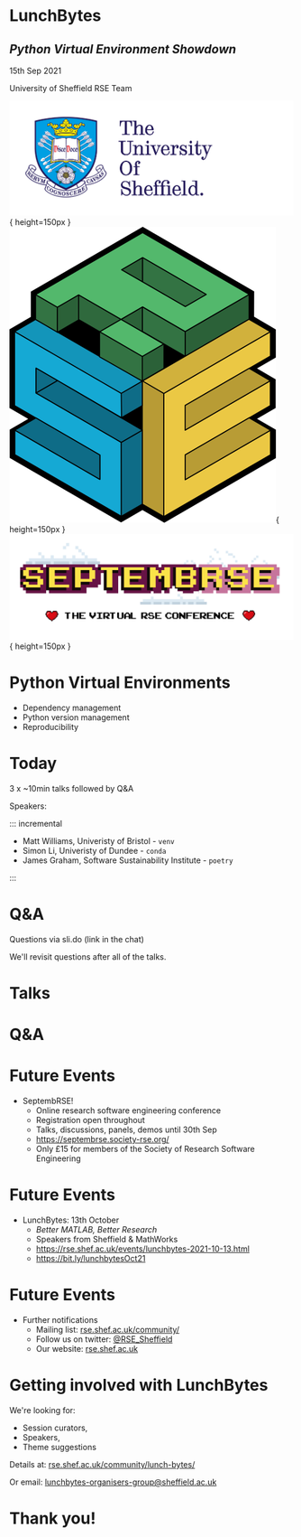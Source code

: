 # LunchBytes
## _Python Virtual Environment Showdown_
<style>
    .reveal h1 { font-size:2em; }
    .reveal h2 { font-size:1em; }
</style>

15th Sep 2021

University of Sheffield RSE Team

![](images/TUOS_PRIMARY_LOGO_FULL_COLOUR.png){ height=150px }
![](images/RSE_logo_blackborder.png){ height=150px }
![](images/septembRSE_official_banner_no_background_moved.png){ height=150px }


# Python Virtual Environments

* Dependency management
* Python version management
* Reproducibility


# Today

3 x ~10min talks followed by Q&A

Speakers:

::: incremental

* Matt Williams, Univeristy of Bristol - `venv`
* Simon Li, Univeristy of Dundee - `conda`
* James Graham, Software Sustainability Institute - `poetry`

:::


# Q&A

Questions via sli.do (link in the chat)

We'll revisit questions after all of the talks.

# Talks


# Q&A


# Future Events

* SeptembRSE!
    * Online research software engineering conference
    * Registration open throughout
    * Talks, discussions, panels, demos until 30th Sep
    * <https://septembrse.society-rse.org/>
    * Only £15 for members of the Society of Research Software Engineering


# Future Events

* LunchBytes: 13th October
    * _Better MATLAB, Better Research_
    * Speakers from Sheffield & MathWorks
    * <https://rse.shef.ac.uk/events/lunchbytes-2021-10-13.html>
    * <https://bit.ly/lunchbytesOct21>


# Future Events

* Further notifications
    * Mailing list: [rse.shef.ac.uk/community/](https://rse.shef.ac.uk/community/)
    * Follow us on twitter: [@RSE_Sheffield](https://twitter.com/RSE_Sheffield)
    * Our website: [rse.shef.ac.uk](https://rse.shef.ac.uk/)


# Getting involved with LunchBytes

We're looking for:

* Session curators,
* Speakers,
* Theme suggestions

Details at: [rse.shef.ac.uk/community/lunch-bytes/](https://rse.shef.ac.uk/community/lunch-bytes/)

Or email: <lunchbytes-organisers-group@sheffield.ac.uk>

# Thank you!

<!-- # Reasoning

![Inductive inference](images/inference.svg)

from *"The Art of Statistics: Learning from Data, David Spiegelhalter, 2020 paperback"*

# Sources

* Data and analysis software <https://github.com/RSE-Sheffield/sssurvey>.
* Report in `.pdf` format <https://github.com/RSE-Sheffield/sssurvey/releases/download/latest/report.pdf>.

# The Survey

::: incremental

* Based on surveys carried out [nationally](https://zenodo.org/record/1183562#.YMnQFahKiUk) in 2014 and at the [University of Southampton](https://zenodo.org/record/3569558#.YRZfS4hKiUl) in 2019, led by Simon Hettrick.
* Asked about "demographics", use and development of software, training and funding.

:::

# Analysis

*Generally, "non responses" to optional (O) questions were ignored. Mandatory questions are marked (M).*

::: incremental

* Data anonymised manually.
* Cleaned and annotated using Python scripts (with some manual decisions).
* Plotted charts using Jupyter notebook.
* Presentation and report written in markdown.
* Outputs built using pandoc / GitHub actions.

:::

# Sample characteristics

::: incremental

* This survey went to all PhD students and research staff with a prize incentive.
* 382 respondents.
* A 2019 Southampton survey went to *"all staff employed on an ERE contract (Education, Research and Enterprise) and all PhD students"* with a prize incentive. As surveys were sent out on a faculty by faculty basis, it was possible to report a response rate of between 8% and 11% for all faculties.
* 2014 national survey - it is not clear what sampling strategy was used.

:::

# Faculty

![In which faculty are you based? (M)](charts/01_faculty.png)

# Funders

![Which organisations usually fund your research? (O)](charts/02_funders.png)

# Job

![What is your job title? (O)](charts/03_job.png)

# Importance of research software

:::::::::::::: {.columns}
::: {.column width="50%"}
![Do you use research software? (M)](charts/04_use.png)
:::
::: {.column width="50%"}
![How important is research software to your work? (M)](charts/05_important.png)

1 *"Not at all"*, to 5 *"Vital"*
:::
::::::::::::::

# Software development practise

![Have you developed your own research software? (M)](charts/06_developed.png)

# Software Importance

::: incremental

* 91% of respondents use research software ([92% nationally](https://zenodo.org/record/1183562#.YMnQFahKiUk)).
* 65% report that software is vital to their research (nationally, 69% report that "It would not be practical to conduct my work without software").
* 27% develop their own code ([56% nationally](https://zenodo.org/record/1183562#.YMnQFahKiUk), [33% Southampton](https://github.com/Southampton-RSG/soton_software_survey_analysis_2019/blob/1.1/report/Research%20software%20at%20the%20University%20of%20Southampton.pdf)).

:::

# Sufficiency of training

![Do you feel that you have received sufficient training to develop reliable software? (O)](charts/08_training_exclude_no_response.png)

# Awareness around key skills

:::::::::::::: {.columns}
::: {.column width="33%"}
![Version control (O)](charts/12_tech_vc_exclude_no_response.png)
:::
::: {.column width="33%"}
![Continuous integration (O)](charts/13_tech_ci_exclude_no_response.png)
:::
::: {.column width="33%"}
![Unit testing (O)](charts/14_tech_test_exclude_no_response.png)
:::
::::::::::::::

# Current level of support

![How would you rate the university's current level of support for your software-development needs? (O)](charts/15_support_exclude_no_response.png)

1: *"poor"* to 5: *"excellent"*

# Training

::: incremental

* 69% (of the 27% subset who responded to this question) feel they have **not had sufficient training** to develop reliable software.
* Current level of support for software development is questionable.

:::

# Funding for Software Development

![Have you ever included costs for software development in a funding proposal? (excluding those who not involved in writing funding proposals) (M)](charts/17a_funding_excl_not_funding.png)

# Funding

::: incremental

* Of the 54% of respondents who are involved with writing funding proposals, 45% expected to write software as part of the proposal.
* Of those who expected to write software, 40% did not request funding for this (compared to [20%, nationally](https://zenodo.org/record/1183562#.YMnQFahKiUk)).

:::

# Staffing of software development

:::::::::::::: {.columns}
::: {.column width="50%"}
![Hire a full-time software developer (M)](charts/18_model_ft_exclude_no_response.png)
:::
::: {.column width="50%"}
![Have you or someone in your group ever hired someone specifically to develop software? (M)](charts/16_hired.png)
:::
::::::::::::::

# Hiring practise

![Recruit a developer (or fractional FTE equivalent of a developer) from a central University of Sheffield pool as needed (O)](charts/19_model_rse_exclude_no_response.png)

# Staffing

* Pool RSE model seems preferable to hiring on a per-project basis
* Some respondents see pool RSE model as unfavourable

# High Performance Computing

![Have you used ShARC/Bessemer, the University's high-performance computing (HPC) system? (M)](charts/11_hpc_exclude_no_response.png)

# Licensing and commercialisation

:::::::::::::: {.columns}
::: {.column width="50%"}
![Would you be interested in the university helping you commercialise some of your research software? (O)](charts/09_commercialise_exclude_no_response.png)
:::
::: {.column width="50%"}
![Do you feel that your research software is ready to be shared with a commercial partner? (M)](charts/10_partner_exclude_no_response.png)
:::
::::::::::::::

# Actions (1)

::: incremental

* Provide training / support to increase researcher confidence with version control, continuous integration and unit testing.
* **Investigate why 69% of respondents feel they have not had sufficient training. What training is needed? How much?**
* Investigate why participants responded as they did to a question about level of support for software development.

:::

# Actions (2)

::: incremental

* Provide additional support to researchers to make research software outputs not intended for commercialisation freely available.
* Discover if any action can be taken to help researchers who would like to use University of Sheffield HPC but don't currently use to do so.
* **Advocate for researchers to include costs for software development in their funding applications.**

:::

# Future work (Final Slide)

::: incremental

* Can we say if responses are different for different funders, research subjects using subgroup analysis?
* Does the national / international picture need to be revisited?

::: -->

